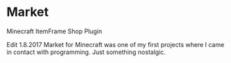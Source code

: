 Market
======

Minecraft ItemFrame Shop Plugin

Edit 1.8.2017
Market for Minecraft was one of my first projects where I came in contact with programming. 
Just something nostalgic.
